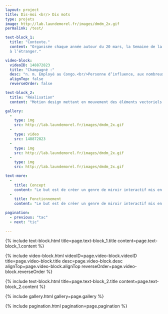 ```yaml
---
layout: project
title: Dis-moi <br/> Dix mots
type: projets
image: http://lab.laundemorel.fr/images/dmdm_2x.gif
permalink: /test/

text-block_1:
  title: "Contexte."
  content: "Organisée chaque année autour du 20 mars, la Semaine de la langue française et de la Francophonie est le rendez-vous des amoureux des mots en France comme
  à l’étranger."

video-block:
  videoID: 148872823
  title: "Champagné :"
  desc: "n. m. Employé au Congo.<br/>Personne d’influence, aux nombreuses relations."
  alignTop: false
  reverseOrder: false

text-block_2:
  title: "Réalisation"
  content: "Motion design mettant en mouvement des éléments vectoriels et typographiques, réalisé sur After Effects."

gallery:
  - 
    type: img
    src: http://lab.laundemorel.fr/images/dmdm_2x.gif
  - 
    type: video
    src: 148872823
  - 
    type: img
    src: http://lab.laundemorel.fr/images/dmdm_2x.gif
  - 
    type: img
    src: http://lab.laundemorel.fr/images/dmdm_2x.gif

text-more:
  -
    title: Concept
    content: "Le but est de créer un genre de miroir interactif mis en place uniquement lors des portes ouvertes 2016. Il permettrait aux visiteurs de se divertir et d'être acteurs au sein de ce projet."
  -
    title: Fonctionnement
    content: "Le but est de créer un genre de miroir interactif mis en place uniquement lors des portes ouvertes 2016. Il permettrait aux visiteurs de se divertir et d'être acteurs au sein de ce projet."

pagination:
  - previous: "tac"
  - next: "tic"

---
```


{% include text-block.html title=page.text-block_1.title content=page.text-block_1.content %}

{% include video-block.html videoID=page.video-block.videoID title=page.video-block.title desc=page.video-block.desc alignTop=page.video-block.alignTop reverseOrder=page.video-block.reverseOrder %}

{% include text-block.html title=page.text-block_2.title content=page.text-block_2.content %}

{% include gallery.html gallery=page.gallery %}

<!-- {% include know-more.html more=page.text-more %} -->

{% include pagination.html pagination=page.pagination %}